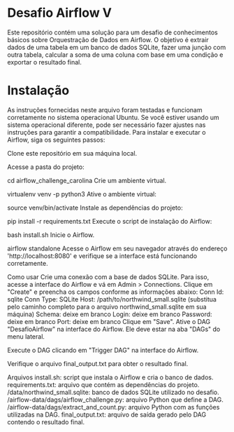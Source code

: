 # Desafio Airflow V

Este repositório contém uma solução para um desafio de conhecimentos básicos sobre Orquestração de Dados em Airflow. O objetivo é extrair dados de uma tabela em um banco de dados SQLite, fazer uma junção com outra tabela, calcular a soma de uma coluna com base em uma condição e exportar o resultado final.

# Instalação

As instruções fornecidas neste arquivo foram testadas e funcionam corretamente no sistema operacional Ubuntu. Se você estiver usando um sistema operacional diferente, pode ser necessário fazer ajustes nas instruções para garantir a compatibilidade.
Para instalar e executar o Airflow, siga os seguintes passos:

Clone este repositório em sua máquina local.

Acesse a pasta do projeto:

cd airflow_challenge_carolina
Crie um ambiente virtual.

virtualenv venv -p python3
Ative o ambiente virtual:

source venv/bin/activate
Instale as dependências do projeto:

pip install -r requirements.txt
Execute o script de instalação do Airflow:

bash install.sh
Inicie o Airflow.

airflow standalone
Acesse o Airflow em seu navegador através do endereço 'http://localhost:8080' e verifique se a interface está funcionando corretamente.

Como usar
Crie uma conexão com a base de dados SQLite. Para isso, acesse a interface do Airflow e vá em Admin > Connections. Clique em "Create" e preencha os campos conforme as informações abaixo:
Conn Id: sqlite
Conn Type: SQLite
Host: /path/to/northwind_small.sqlite (substitua pelo caminho completo para o arquivo northwind_small.sqlite em sua máquina)
Schema: deixe em branco
Login: deixe em branco
Password: deixe em branco
Port: deixe em branco
Clique em "Save".
Ative o DAG "DesafioAirflow" na interface do Airflow. Ele deve estar na aba "DAGs" do menu lateral.

Execute o DAG clicando em "Trigger DAG" na interface do Airflow.

Verifique o arquivo final_output.txt para obter o resultado final.

Arquivos
install.sh: script que instala o Airflow e cria o banco de dados.
requirements.txt: arquivo que contém as dependências do projeto.
/data/northwind_small.sqlite: banco de dados SQLite utilizado no desafio.
/airflow-data/dags/airflow_challenge.py: arquivo Python que define a DAG.
/airflow-data/dags/extract_and_count.py: arquivo Python com as funções utilizadas na DAG.
final_output.txt: arquivo de saída gerado pelo DAG contendo o resultado final.
